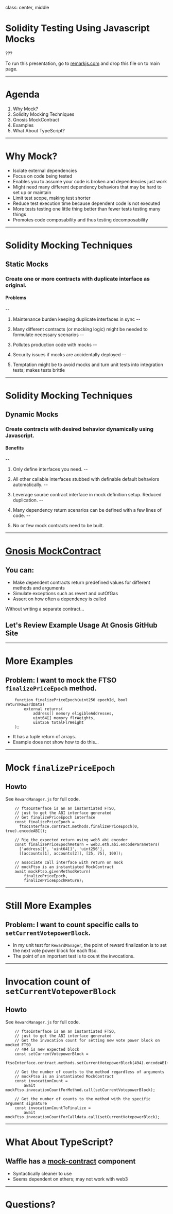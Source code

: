 class: center, middle

# Solidity Testing Using Javascript Mocks 

???

To run this presentation, go to [remarkjs.com](https://remarkjs.com) and drop this file on to main page.

---

# Agenda

1. Why Mock?
2. Solidity Mocking Techniques
3. Gnosis MockContract
4. Examples
5. What About TypeScript?

---

# Why Mock?

- Isolate external dependencies
- Focus on code being tested
- Enables you to assume your code is broken and dependencies just work
- Might need many different dependency behaviors that may be hard to set up or maintain
- Limit test scope, making test shorter
- Reduce test execution time because dependent code is not executed
- More tests testing one little thing better than fewer tests testing many things
- Promotes code composability and thus testing decomposability

---

# Solidity Mocking Techniques

## Static Mocks

### Create one or more contracts with duplicate interface as original.

#### Problems
--

1. Maintenance burden keeping duplicate interfaces in sync
--

2. Many different contracts (or mocking logic) might be needed to formulate necessary scenarios
--

3. Pollutes production code with mocks
--

4. Security issues if mocks are accidentally deployed
--

5. Temptation might be to avoid mocks and turn unit tests into integration tests; makes tests brittle

---

# Solidity Mocking Techniques

## Dynamic Mocks

### Create contracts with desired behavior dynamically using Javascript.

#### Benefits
--

1. Only define interfaces you need.
--

2. All other callable interfaces stubbed with definable default behaviors automatically.
--

3. Leverage source contract interface in mock definition setup. Reduced duplication.
--

4. Many dependency return scenarios can be defined with a few lines of code.
--

5. No or few mock contracts need to be built.

---

# [Gnosis MockContract](https://github.com/gnosis/mock-contract)

## You can:
- Make dependent contracts return predefined values for different methods and arguments
- Simulate exceptions such as revert and outOfGas
- Assert on how often a dependency is called

Without writing a separate contract...

## Let's Review Example Usage At Gnosis GitHub Site

---

# More Examples

## Problem: I want to mock the FTSO `finalizePriceEpoch` method.

```solidity
    function finalizePriceEpoch(uint256 epochId, bool returnRewardData) 
        external returns(
            address[] memory eligibleAddresses,
            uint64[] memory flrWeights,
            uint256 totalFlrWeight
    );
```

- It has a tuple return of arrays.
- Example does not show how to do this...

---

# Mock `finalizePriceEpoch`

## Howto
See `RewardManager.js` for full code.

```solidity
    // ftsoInterface is an an instantiated FTSO, 
    // just to get the ABI interface generated
    // Get finalizePriceEpoch interface
    const finalizePriceEpoch = 
      ftsoInterface.contract.methods.finalizePriceEpoch(0, true).encodeABI();

    // Rig the expected return using web3 abi encoder
    const finalizePriceEpochReturn = web3.eth.abi.encodeParameters(
      ['address[]', 'uint64[]', 'uint256'], 
      [[accounts[1], accounts[2]], [25, 75], 100]);

    // associate call interface with return on mock
    // mockFtso is an instantiated MockContract
    await mockFtso.givenMethodReturn(
        finalizePriceEpoch, 
        finalizePriceEpochReturn);
```

---

# Still More Examples

## Problem: I want to count specific calls to `setCurrentVotepowerBlock`.

- In my unit test for `RewardManager`, the point of reward finalization is to set the next vote power block for each ftso.
- The point of an important test is to count the invocations.

---

# Invocation count of `setCurrentVotepowerBlock`

## Howto
See `RewardManager.js` for full code.

```solidity
    // ftsoInterface is an an instantiated FTSO, 
    // just to get the ABI interface generated
    // Get the invocation count for setting new vote power block on mocked FTSO
    // 494 is new expected block
    const setCurrentVotepowerBlock = 
        ftsoInterface.contract.methods.setCurrentVotepowerBlock(494).encodeABI();

    // Get the number of counts to the method regardless of arguments
    // mockFtso is an instantiated MockContract
    const invocationCount = 
        await mockFtso.invocationCountForMethod.call(setCurrentVotepowerBlock);

    // Get the number of counts to the method with the specific argument signature
    const invocationCountToFinalize = 
        await mockFtso.invocationCountForCalldata.call(setCurrentVotepowerBlock);
```

---

# What About TypeScript?

## Waffle has a [mock-contract](https://ethereum-waffle.readthedocs.io/en/latest/mock-contract.html) component
- Syntactically cleaner to use
- Seems dependent on ethers; may not work with web3

---

# Questions?